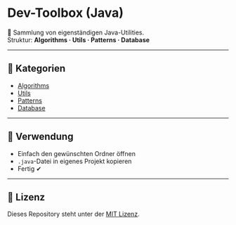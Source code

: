 # Dev-Toolbox (Java)

🧰 Sammlung von eigenständigen Java-Utilities.  
Struktur: **Algorithms · Utils · Patterns · Database**

---

## 📂 Kategorien

- [Algorithms](algorithms/README.md)
- [Utils](utils/README.md)
- [Patterns](patterns/README.md)
- [Database](database/README.md)

---

## 📖 Verwendung

- Einfach den gewünschten Ordner öffnen  
- `.java`-Datei in eigenes Projekt kopieren  
- Fertig ✔

---

## 📝 Lizenz
Dieses Repository steht unter der [MIT Lizenz](../LICENSE).
